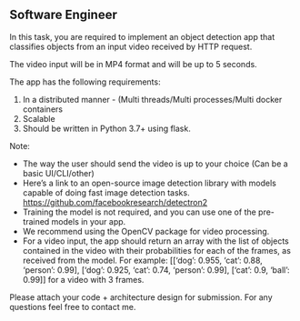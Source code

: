 ## Software Engineer

In this task, you are required to implement an object detection app that classifies objects from
an input video received by HTTP request.

The video input will be in MP4 format and will be up to 5 seconds.

The app has the following requirements:
1. In a distributed manner - (Multi threads/Multi processes/Multi docker containers
1. Scalable
1. Should be written in Python 3.7+ using flask.

Note: 
- The way the user should send the video is up to your choice (Can be a basic UI/CLI/other)
- Here’s a link to an open-source image detection library with models capable of doing fast image
detection tasks.
https://github.com/facebookresearch/detectron2
- Training the model is not required, and you can use one of the pre-trained models in your
app.
- We recommend using the OpenCV package for video processing.
- For a video input, the app should return an array with the list of objects contained in the video
with their probabilities for each of the frames, as received from the model.
For example:
[[‘dog’: 0.955, ‘cat’: 0.88, ‘person’: 0.99], [‘dog’: 0.925, ‘cat’: 0.74, ‘person’: 0.99], [‘cat’: 0.9, ‘ball’:
0.99]] for a video with 3 frames.

Please attach your code + architecture design for submission.
For any questions feel free to contact me.